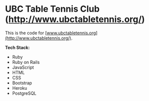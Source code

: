 # UBC Table Tennis Club (http://www.ubctabletennis.org/)

This is the code for [www.ubctabletennis.org](http://www.ubctabletennis.org/).

**Tech Stack:**
- Ruby
- Ruby on Rails
- JavaScript
- HTML
- CSS
- Bootstrap
- Heroku
- PostgreSQL

